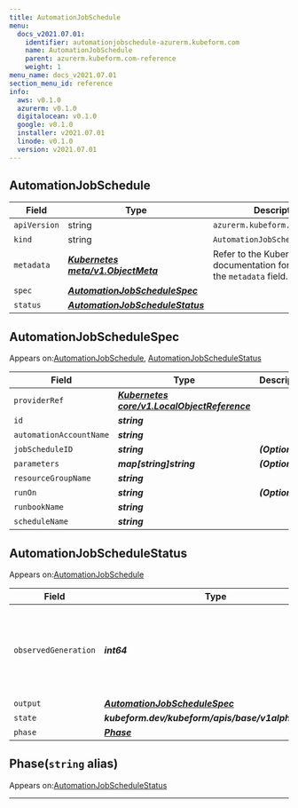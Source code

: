 ```yaml
---
title: AutomationJobSchedule
menu:
  docs_v2021.07.01:
    identifier: automationjobschedule-azurerm.kubeform.com
    name: AutomationJobSchedule
    parent: azurerm.kubeform.com-reference
    weight: 1
menu_name: docs_v2021.07.01
section_menu_id: reference
info:
  aws: v0.1.0
  azurerm: v0.1.0
  digitalocean: v0.1.0
  google: v0.1.0
  installer: v2021.07.01
  linode: v0.1.0
  version: v2021.07.01
---
```


## AutomationJobSchedule
| Field | Type | Description |
| ------ | ----- | ----------- |
| `apiVersion` | string | `azurerm.kubeform.com/v1alpha1` |
|    `kind` | string | `AutomationJobSchedule` |
| `metadata` | ***[Kubernetes meta/v1.ObjectMeta](https://v1-18.docs.kubernetes.io/docs/reference/generated/kubernetes-api/v1.18/#objectmeta-v1-meta)***|Refer to the Kubernetes API documentation for the fields of the `metadata` field.|
| `spec` | ***[AutomationJobScheduleSpec](#automationjobschedulespec)***||
| `status` | ***[AutomationJobScheduleStatus](#automationjobschedulestatus)***||
## AutomationJobScheduleSpec

Appears on:[AutomationJobSchedule](#automationjobschedule), [AutomationJobScheduleStatus](#automationjobschedulestatus)

| Field | Type | Description |
| ------ | ----- | ----------- |
| `providerRef` | ***[Kubernetes core/v1.LocalObjectReference](https://v1-18.docs.kubernetes.io/docs/reference/generated/kubernetes-api/v1.18/#localobjectreference-v1-core)***||
| `id` | ***string***||
| `automationAccountName` | ***string***||
| `jobScheduleID` | ***string***| ***(Optional)*** |
| `parameters` | ***map[string]string***| ***(Optional)*** |
| `resourceGroupName` | ***string***||
| `runOn` | ***string***| ***(Optional)*** |
| `runbookName` | ***string***||
| `scheduleName` | ***string***||
## AutomationJobScheduleStatus

Appears on:[AutomationJobSchedule](#automationjobschedule)

| Field | Type | Description |
| ------ | ----- | ----------- |
| `observedGeneration` | ***int64***| ***(Optional)*** Resource generation, which is updated on mutation by the API Server.|
| `output` | ***[AutomationJobScheduleSpec](#automationjobschedulespec)***| ***(Optional)*** |
| `state` | ***kubeform.dev/kubeform/apis/base/v1alpha1.State***| ***(Optional)*** |
| `phase` | ***[Phase](#phase)***| ***(Optional)*** |
## Phase(`string` alias)

Appears on:[AutomationJobScheduleStatus](#automationjobschedulestatus)

---
